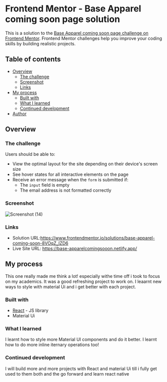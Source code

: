 # Frontend Mentor - Base Apparel coming soon page solution

This is a solution to the [Base Apparel coming soon page challenge on Frontend Mentor](https://www.frontendmentor.io/challenges/base-apparel-coming-soon-page-5d46b47f8db8a7063f9331a0). Frontend Mentor challenges help you improve your coding skills by building realistic projects. 

## Table of contents

- [Overview](#overview)
  - [The challenge](#the-challenge)
  - [Screenshot](#screenshot)
  - [Links](#links)
- [My process](#my-process)
  - [Built with](#built-with)
  - [What I learned](#what-i-learned)
  - [Continued development](#continued-development)
- [Author](#author)




## Overview

### The challenge

Users should be able to:

- View the optimal layout for the site depending on their device's screen size
- See hover states for all interactive elements on the page
- Receive an error message when the `form` is submitted if:
  - The `input` field is empty
  - The email address is not formatted correctly

### Screenshot
![Screenshot (14)](https://user-images.githubusercontent.com/67767150/221451009-931fad1e-06d5-4da7-a035-707d32dbada2.png)



### Links

- Solution URL:https://www.frontendmentor.io/solutions/base-apparel-coming-soon-8VOqZ_IZD6
- Live Site URL: https://base-apparelcomingsooon.netlify.app/

## My process
This one really made me think a lot! especially withe  time off i took to focus on my academics. It was a good refreshing project to work on. I leaarnt new ways to style with material Ui and i get better with each project.

### Built with
- [React](https://reactjs.org/) - JS library
- Material Ui

### What I learned
I learnt how to style more Material UI components and do it better. I learnt how to do more inline iternary operations too!

### Continued development
I will build more and more projects with React and material Ui till i fully get used to them both and the go forward and learn react native
